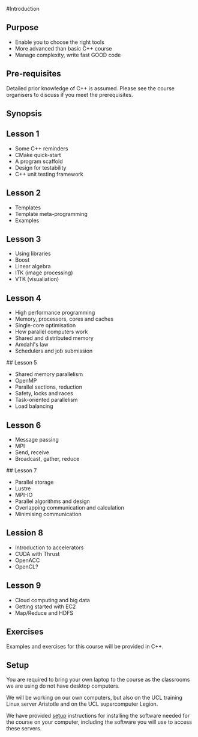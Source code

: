#Introduction

## Purpose

* Enable you to choose the right tools
* More advanced than basic C++ course
* Manage complexity, write fast GOOD code

## Pre-requisites

Detailed prior knowledge of C++ is assumed. Please see the course organisers to discuss if you meet the prerequisites.

Synopsis
--------

## Lesson 1

* Some C++ reminders
* CMake quick-start
* A program scaffold
* Design for testability
* C++ unit testing framework

## Lesson 2

* Templates
* Template meta-programming
* Examples

## Lesson 3

* Using libraries
* Boost
* Linear algebra
* ITK (image processing)
* VTK (visualiation)

## Lesson 4

* High performance programming
* Memory, processors, cores and caches
* Single-core optimisation
* How parallel computers work
* Shared and distributed memory 
* Amdahl's law
* Schedulers and job submission 

## Lesson 5

* Shared memory parallelism
* OpenMP
* Parallel sections, reduction 
* Safety, locks and races
* Task-oriented parallelism
* Load balancing

## Lesson 6

* Message passing
* MPI
* Send, receive
* Broadcast, gather, reduce

## Lesson 7

* Parallel storage
* Lustre
* MPI-IO
* Parallel algorithms and design
* Overlapping communication and calculation
* Minimising communication

## Lession 8

* Introduction to accelerators
* CUDA with Thrust
* OpenACC
* OpenCL?

## Lesson 9

* Cloud computing and big data
* Getting started with EC2
* Map/Reduce and HDFS

Exercises
---------

Examples and exercises for this course will be provided in C++.  

Setup
-----

You are required to bring your own laptop to the course as the classrooms we are
 using do not have desktop computers.

We will be working on our own computers, but also on the UCL training Linux server Aristotle and on the UCL
supercomputer Legion.

We have provided [setup](installation) instructions for installing the software needed for the course on
your computer, including the software you will use to access these servers.
